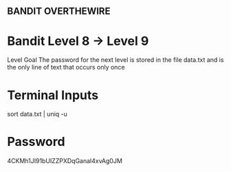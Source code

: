 ## BANDIT OVERTHEWIRE

# Bandit Level 8 → Level 9
Level Goal
The password for the next level is stored in the file data.txt and is the only line of text that occurs only once

# Terminal Inputs
  sort data.txt | uniq -u

# Password
  4CKMh1JI91bUIZZPXDqGanal4xvAg0JM